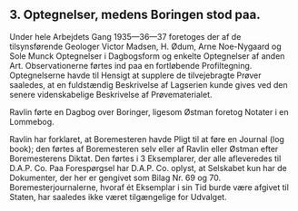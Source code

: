 ## 3. Optegnelser, medens Boringen stod paa.

Under hele Arbejdets Gang 1935—36—37 foretoges der af de tilsynsførende Geologer Victor Madsen, H. Ødum, Arne Noe-Nygaard og Sole Munck Optegnelser i Dagbogsform og enkelte Optegnelser af anden Art. Observationerne førtes ind paa en fortløbende Profiltegning. Optegnelserne havde til Hensigt at supplere de tilvejebragte Prøver saaledes, at en fuldstændig Beskrivelse af Lagserien kunde gives ved den senere videnskabelige Beskrivelse af Prøvematerialet.

Ravlin førte en Dagbog over Boringer, ligesom Østman foretog Notater i en Lommebog.

Ravlin har forklaret, at Boremesteren havde Pligt til at føre en Journal (log book); den førtes af Boremesteren selv eller af Ravlin eller Østman efter Boremesterens Diktat. Den førtes i 3 Eksemplarer, der alle afleveredes til D.A.P. Co. Paa Forespørgsel har D.A.P. Co. oplyst, at Selskabet kun har de Dokumenter, der her er gengivet som Bilag Nr. 69 og 70. Boremesterjournalerne, hvoraf ét Eksemplar i sin Tid burde være afgivet til Staten, har saaledes ikke været tilgængelige for Udvalget.

[^1]: (Bilag 58-62)
[^2]: (Bilag 67 og 84)